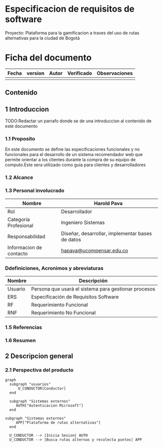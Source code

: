 # Especificacion de requisitos de software

Proyecto: Plataforma para la gamificacion a traves del uso de rutas alternativas para la ciudad de Bogotá

# Ficha del documento

| Fecha | version | Autor | Verificado | Observaciones |
|-------|---------|-------|------------|---------------|
|       |         |       |            |               |
## Contenido
## 1 Introduccion
TODO:Redactar un parrafo donde se de una introduccion al contenido de este documento
### 1.1 Proposito
En este documento se define las especificaciones funcionales y no funcionales para el desarrollo de un sistema recomendador web que permite orientar a los clientes durante la compra de su equipo de computo.Este sera utilizado como guia para clientes y desarrolladores
### 1.2 Alcance
### 1.3 Personal involucrado
| Nombre                  | Harold Pava                                      |
|-------------------------|--------------------------------------------------|
| Rol                     | Desarrollador                                    |
| Categoria Profesional   | Ingeniero Sistemas                               |
| Responsabilidad         | Diseñar, desarrollar, implementar bases de datos |
| Informacion de contacto | hapava@ucompensar.edu.co                         |
### Ddefiniciones, Acronimos y abreviaturas
| Nombre  | Descripción                                          |
|---------|------------------------------------------------------|
| Usuario | Persona que usará el sistema para gestionar procesos |
| ERS     | Especificación de Requisitos Software                |
| RF      | Requerimiento Funcional                              |
| RNF     | Requerimiento No Funcional                           |
### 1.5 Referencias

### 1.6 Resumen
## 2 Descripcion general
### 2.1 Perspectiva del producto
```mermaid
graph
  subgraph "usuarios"
      U_CONDUCTOR[Conductor]
  end
 
  subgraph "Sistemas externos"
     AUTH["Autenticacion Microsoft"]
  end
 
subgraph "Sistemas externos"
     APP["Plataforma de rutas alternativas"]
  end
 
  U_CONDUCTOR --> |Inicia Sesion| AUTH
  U_CONDUCTOR --> |Busca rutas alternas y recolecta puntos| APP
 
 
```

